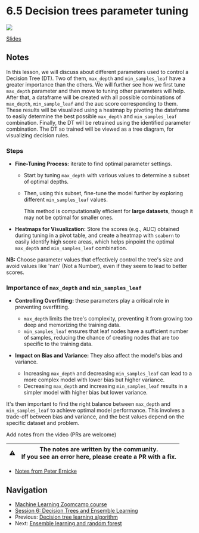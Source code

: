 # 6.5 Decision trees parameter tuning

<!-- markdownlint-disable MD033 -->
<!-- markdownlint-disable MD045 -->
<a href="https://www.youtube.com/watch?v=XJaxwH50Qok&list=PL3MmuxUbc_hIhxl5Ji8t4O6lPAOpHaCLR"><img src="images/thumbnail-6-05.jpg"></a>

[Slides](https://www.slideshare.net/AlexeyGrigorev/ml-zoomcamp-6-decision-trees-and-ensemble-learning)

## Notes

In this lesson, we will discuss about different parameters used to control a Decision Tree (DT). Two of them, `max_depth` and `min_samples_leaf` have a greater importance than the others. We will further see how we first tune `max_depth` parameter and then move to tuning other parameters will help. After that, a dataframe will be created with all possible combinations of `max_depth`, `min_sample_leaf` and the auc score corresponding to them. These results will be visualized using a heatmap by pivoting the dataframe to easily determine the best possible `max_depth` and `min_samples_leaf` combination. Finally, the DT will be retrained using the identified parameter combination. The DT so trained will be viewed as a tree diagram, for visualizing decision rules.

### Steps

* **Fine-Tuning Process:** iterate to find optimal parameter settings.
  * Start by tuning `max_depth` with various values to determine a subset of optimal
depths.
  * Then, using this subset, fine-tune the model further by exploring different
`min_samples_leaf` values.

    This method is computationally efficient for **large datasets**, though it may not be optimal for smaller ones.

* **Heatmaps for Visualization:** Store the scores (e.g., AUC) obtained during tuning in a pivot table, and create a heatmap with `seaborn` to easily identify high score areas, which helps pinpoint the optimal `max_depth` and `min_samples_leaf` combination.

**NB:** Choose parameter values that effectively control the tree's size and avoid values like 'nan' (Not a Number), even if they seem to lead to better scores.

### Importance of  `max_depth` and `min_samples_leaf`

* **Controlling Overfitting:** these parameters play a critical role in preventing overfitting.
  * `max_depth` limits the tree's complexity, preventing it from growing too deep and memorizing the training data.
  * `min_samples_leaf` ensures that leaf nodes have a sufficient number of samples,
reducing the chance of creating nodes that are too specific to the training data.

* **Impact on Bias and Variance:** They also affect the model's bias and variance.
  * Increasing `max_depth` and decreasing `min_samples_leaf` can lead to a more complex model with lower bias but higher variance.
  * Decreasing `max_depth` and increasing `min_samples_leaf` results in a simpler model with higher bias but lower variance.

It's then important to find the right balance between `max_depth` and `min_samples_leaf` to achieve optimal model performance.
This involves a trade-off between bias and variance, and the best values depend on the specific dataset and problem.

Add notes from the video (PRs are welcome)

|⚠️|The notes are written by the community.<br>If you see an error here, please create a PR with a fix.|
|---|:-:|

* [Notes from Peter Ernicke](https://knowmledge.com/2023/10/23/ml-zoomcamp-2023-decision-trees-and-ensemble-learning-part-8/)

## Navigation

* [Machine Learning Zoomcamp course](../)
* [Session 6: Decision Trees and Ensemble Learning](./)
* Previous: [Decision tree learning algorithm](04-decision-tree-learning.md)
* Next: [Ensemble learning and random forest](06-random-forest.md)
